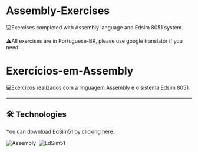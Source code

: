 # Assembly-Exercises
💻Exercises completed with Assembly language and Edsim 8051 system.

⚠️All exercises are in Portuguese-BR, please use google translator if you need.

# Exercícios-em-Assembly
💻Exercícos realizados com a linguagem Assembly e o sistema Edsim 8051.

---

## 🛠️ **Technologies**

You can download EdSim51 by clicking [here](http://www.edsim51.com/).

![Assembly](https://img.shields.io/badge/-Assembly-05122A?style=flat&logo=Assembly)&nbsp;
![EdSim51](https://img.shields.io/badge/-EdSim51-05122A?style=flat&logo=EdSim51)&nbsp;
